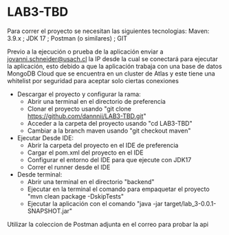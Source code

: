 # LAB3-TBD
Para correr el proyecto se necesitan las siguientes tecnologias:
Maven: 3.9.x ; JDK 17 ; Postman (o similares) ; GIT

Previo a la ejecución o prueba de la aplicación enviar a jovanni.schneider@usach.cl la IP desde la cual se conectará para ejecutar la aplicación, esto debido a que la aplicación trabaja con una base de datos MongoDB Cloud que se encuentra en un cluster de Atlas y este tiene una whitelist por seguridad para aceptar solo ciertas conexiones

+ Descargar el proyecto y configurar la rama:
  - Abrir una terminal en el directorio de preferencia
  - Clonar el proyecto usando "git clone https://github.com/dannnii/LAB3-TBD.git"
  - Acceder a la carpeta del proyecto usando "cd LAB3-TBD"
  - Cambiar a la branch maven usando "git checkout maven"
+ Ejecutar Desde IDE:
  - Abrir la carpeta del proyecto en el IDE de preferencia
  - Cargar el pom.xml del proyecto en el IDE
  - Configurar el entorno del IDE para que ejecute con JDK17
  - Correr el runner desde el IDE
+ Desde terminal:
  - Abrir una terminal en el directorio "backend"
  - Ejecutar en la terminal el comando para empaquetar el proyecto "mvn clean package -DskipTests"
  - Ejecutar la aplicación con el comando "java -jar target/lab_3-0.0.1-SNAPSHOT.jar"

Utilizar la coleccion de Postman adjunta en el correo para probar la api
